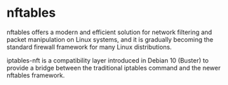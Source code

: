 # nftables
nftables offers a modern and efficient solution for network filtering and packet manipulation on Linux systems, and it is gradually becoming the standard firewall framework for many Linux distributions.

iptables-nft is a compatibility layer introduced in Debian 10 (Buster) to provide a bridge between the traditional iptables command and the newer nftables framework.

